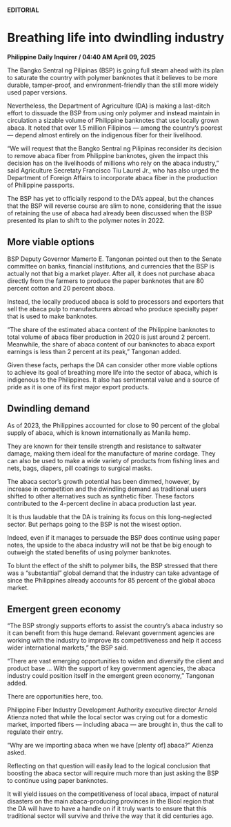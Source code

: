**EDITORIAL**

# Breathing life into dwindling industry

****Philippine Daily Inquirer / 04:40 AM April 09, 2025****

The Bangko Sentral ng Pilipinas (BSP) is going full steam ahead with its plan to saturate the country with polymer banknotes that it believes to be more durable, tamper-proof, and environment-friendly than the still more widely used paper versions.

Nevertheless, the Department of Agriculture (DA) is making a last-ditch effort to dissuade the BSP from using only polymer and instead maintain in circulation a sizable volume of Philippine banknotes that use locally grown abaca. It noted that over 1.5 million Filipinos — among the country’s poorest — depend almost entirely on the indigenous fiber for their livelihood.

“We will request that the Bangko Sentral ng Pilipinas reconsider its decision to remove abaca fiber from Philippine banknotes, given the impact this decision has on the livelihoods of millions who rely on the abaca industry,” said Agriculture Secretaty Francisco Tiu Laurel Jr., who has also urged the Department of Foreign Affairs to incorporate abaca fiber in the production of Philippine passports.

The BSP has yet to officially respond to the DA’s appeal, but the chances that the BSP will reverse course are slim to none, considering that the issue of retaining the use of abaca had already been discussed when the BSP presented its plan to shift to the polymer notes in 2022.

## More viable options

BSP Deputy Governor Mamerto E. Tangonan pointed out then to the Senate committee on banks, financial institutions, and currencies that the BSP is actually not that big a market player. After all, it does not purchase abaca directly from the farmers to produce the paper banknotes that are 80 percent cotton and 20 percent abaca.

Instead, the locally produced abaca is sold to processors and exporters that sell the abaca pulp to manufacturers abroad who produce specialty paper that is used to make banknotes.

“The share of the estimated abaca content of the Philippine banknotes to total volume of abaca fiber production in 2020 is just around 2 percent. Meanwhile, the share of abaca content of our banknotes to abaca export earnings is less than 2 percent at its peak,” Tangonan added.

Given these facts, perhaps the DA can consider other more viable options to achieve its goal of breathing more life into the sector of abaca, which is indigenous to the Philippines. It also has sentimental value and a source of pride as it is one of its first major export products.

## Dwindling demand

As of 2023, the Philippines accounted for close to 90 percent of the global supply of abaca, which is known internationally as Manila hemp.

They are known for their tensile strength and resistance to saltwater damage, making them ideal for the manufacture of marine cordage. They can also be used to make a wide variety of products from fishing lines and nets, bags, diapers, pill coatings to surgical masks.

The abaca sector’s growth potential has been dimmed, however, by increase in competition and the dwindling demand as traditional users shifted to other alternatives such as synthetic fiber. These factors contributed to the 4-percent decline in abaca production last year.

It is thus laudable that the DA is training its focus on this long-neglected sector. But perhaps going to the BSP is not the wisest option.

Indeed, even if it manages to persuade the BSP does continue using paper notes, the upside to the abaca industry will not be that be big enough to outweigh the stated benefits of using polymer banknotes.

To blunt the effect of the shift to polymer bills, the BSP stressed that there was a “substantial” global demand that the industry can take advantage of since the Philippines already accounts for 85 percent of the global abaca market.

## Emergent green economy

“The BSP strongly supports efforts to assist the country’s abaca industry so it can benefit from this huge demand. Relevant government agencies are working with the industry to improve its competitiveness and help it access wider international markets,” the BSP said.

“There are vast emerging opportunities to widen and diversify the client and product base … With the support of key government agencies, the abaca industry could position itself in the emergent green economy,” Tangonan added.

There are opportunities here, too.

Philippine Fiber Industry Development Authority executive director Arnold Atienza noted that while the local sector was crying out for a domestic market, imported fibers — including abaca — are brought in, thus the call to regulate their entry.

“Why are we importing abaca when we have [plenty of] abaca?” Atienza asked.

Reflecting on that question will easily lead to the logical conclusion that boosting the abaca sector will require much more than just asking the BSP to continue using paper banknotes.

It will yield issues on the competitiveness of local abaca, impact of natural disasters on the main abaca-producing provinces in the Bicol region that the DA will have to have a handle on if it truly wants to ensure that this traditional sector will survive and thrive the way that it did centuries ago.